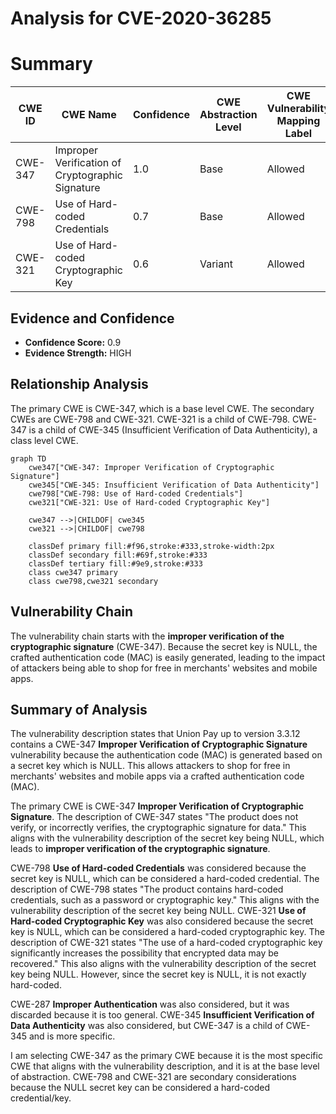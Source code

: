 # Analysis for CVE-2020-36285

# Summary
| CWE ID | CWE Name | Confidence | CWE Abstraction Level | CWE Vulnerability Mapping Label | CWE-Vulnerability Mapping Notes |
|---|---|---|---|---|---|
| CWE-347 | Improper Verification of Cryptographic Signature | 1.0 | Base | Allowed | Primary CWE |
| CWE-798 | Use of Hard-coded Credentials | 0.7 | Base | Allowed | Secondary Candidate |
| CWE-321 | Use of Hard-coded Cryptographic Key | 0.6 | Variant | Allowed | Secondary Candidate |

## Evidence and Confidence

*   **Confidence Score:** 0.9
*   **Evidence Strength:** HIGH

## Relationship Analysis
The primary CWE is CWE-347, which is a base level CWE. The secondary CWEs are CWE-798 and CWE-321. CWE-321 is a child of CWE-798.
CWE-347 is a child of CWE-345 (Insufficient Verification of Data Authenticity), a class level CWE.

```mermaid
graph TD
    cwe347["CWE-347: Improper Verification of Cryptographic Signature"]
    cwe345["CWE-345: Insufficient Verification of Data Authenticity"]
    cwe798["CWE-798: Use of Hard-coded Credentials"]
    cwe321["CWE-321: Use of Hard-coded Cryptographic Key"]

    cwe347 -->|CHILDOF| cwe345
    cwe321 -->|CHILDOF| cwe798

    classDef primary fill:#f96,stroke:#333,stroke-width:2px
    classDef secondary fill:#69f,stroke:#333
    classDef tertiary fill:#9e9,stroke:#333
    class cwe347 primary
    class cwe798,cwe321 secondary
```

## Vulnerability Chain
The vulnerability chain starts with the **improper verification of the cryptographic signature** (CWE-347). Because the secret key is NULL, the crafted authentication code (MAC) is easily generated, leading to the impact of attackers being able to shop for free in merchants' websites and mobile apps.

## Summary of Analysis
The vulnerability description states that Union Pay up to version 3.3.12 contains a CWE-347 **Improper Verification of Cryptographic Signature** vulnerability because the authentication code (MAC) is generated based on a secret key which is NULL. This allows attackers to shop for free in merchants' websites and mobile apps via a crafted authentication code (MAC).

The primary CWE is CWE-347 **Improper Verification of Cryptographic Signature**. The description of CWE-347 states "The product does not verify, or incorrectly verifies, the cryptographic signature for data." This aligns with the vulnerability description of the secret key being NULL, which leads to **improper verification of the cryptographic signature**.

CWE-798 **Use of Hard-coded Credentials** was considered because the secret key is NULL, which can be considered a hard-coded credential. The description of CWE-798 states "The product contains hard-coded credentials, such as a password or cryptographic key." This aligns with the vulnerability description of the secret key being NULL.
CWE-321 **Use of Hard-coded Cryptographic Key** was also considered because the secret key is NULL, which can be considered a hard-coded cryptographic key. The description of CWE-321 states "The use of a hard-coded cryptographic key significantly increases the possibility that encrypted data may be recovered." This also aligns with the vulnerability description of the secret key being NULL. However, since the secret key is NULL, it is not exactly hard-coded.

CWE-287 **Improper Authentication** was also considered, but it was discarded because it is too general.
CWE-345 **Insufficient Verification of Data Authenticity** was also considered, but CWE-347 is a child of CWE-345 and is more specific.

I am selecting CWE-347 as the primary CWE because it is the most specific CWE that aligns with the vulnerability description, and it is at the base level of abstraction. CWE-798 and CWE-321 are secondary considerations because the NULL secret key can be considered a hard-coded credential/key.